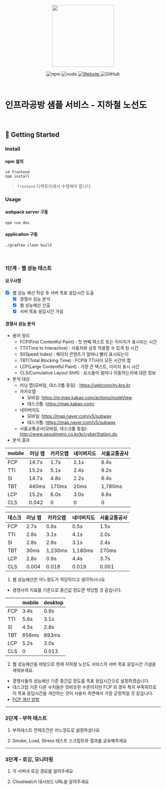 <p align="center">
    <img width="200px;" src="https://raw.githubusercontent.com/woowacourse/atdd-subway-admin-frontend/master/images/main_logo.png"/>
</p>
<p align="center">
  <img alt="npm" src="https://img.shields.io/badge/npm-%3E%3D%205.5.0-blue">
  <img alt="node" src="https://img.shields.io/badge/node-%3E%3D%209.3.0-blue">
  <a href="https://edu.nextstep.camp/c/R89PYi5H" alt="nextstep atdd">
    <img alt="Website" src="https://img.shields.io/website?url=https%3A%2F%2Fedu.nextstep.camp%2Fc%2FR89PYi5H">
  </a>
  <img alt="GitHub" src="https://img.shields.io/github/license/next-step/atdd-subway-service">
</p>

<br>

# 인프라공방 샘플 서비스 - 지하철 노선도

<br>

## 🚀 Getting Started

### Install
#### npm 설치
```
cd frontend
npm install
```
> `frontend` 디렉토리에서 수행해야 합니다.

### Usage
#### webpack server 구동
```
npm run dev
```

#### application 구동

```
./gradlew clean build
```

<br>

### 1단계 - 웹 성능 테스트

#### 요구사항

- [x] 웹 성능 예산 작성 후 서버 목표 응답시간 도출
    - [x] 경쟁사 성능 분석
    - [x] 웹 성능예산 산출
    - [x] 서버 목표 응답시간 가설

#### 경쟁사 성능 분석

- 용어 정리
    - FCP(First Contentful Paint) : 첫 번째 텍스트 또는 이미지가 표시되는 시간
    - TTI(Time to Interactive) : 사용자와 상호 작용할 수 있게 된 시간
    - SI(Speed Index) : 페이지 콘텐츠가 얼마나 빨리 표시되는지
    - TBT(Total Blocking Time) : FCP와 TTI사이 모든 시간의 합
    - LCP(Large Contentful Paint) : 가장 큰 텍스트, 이미지 표시 시간
    - CLS(Cumulative Layout Shift) : 요소들이 얼마나 이동하는지에 대한 정보
- 분석 대상
    - 러닝 맵(모바일, 데스크톱 동일) : https://velcronicity.kro.kr
    - 카카오맵
        - 모바일: https://m.map.kakao.com/actions/routeView
        - 데스크톱: https://map.kakao.com/
    - 네이버지도
        - 모바일: https://map.naver.com/v5/subway
        - 데스크톱: https://map.naver.com/v5/subway
    - 서울교통공사(모바일, 데스크톱 동일): http://www.seoulmetro.co.kr/kr/cyberStation.do
- 분석 결과

| mobile | 러닝 맵 | 카카오맵 | 네이버지도 | 서울교통공사 |
|--------|---|----|------|------|
| FCP    | 14.7s | 1.7s  | 2.1s | 6.4s |
| TTI    | 15.2s | 5.1s  | 2.4s | 9.2s |
| SI     | 14.7s | 4.8s  | 2.2s | 6.4s |
| TBT    | 440ms | 170ms | 20ms | 1,780ms |
| LCP    | 15.2s | 6.0s  | 3.0s | 6.6s |
| CLS    | 0.042  | 0  | 0 | 0 |

| 데스크 | 러닝 맵 | 카카오맵 | 네이버지도 | 서울교통공사 |
|--------|---|----|------|------|
| FCP    | 2.7s| 0.6s  | 0.5s | 1.5s |
| TTI    | 2.8s| 3.1s  | 4.1s | 2.0s |
| SI     | 2.8s| 2.8s  | 3.1s | 2.4s |
| TBT    | 30ms | 1,230ms | 1,180ms | 270ms |
| LCP    | 2.8s| 0.9s  | 4.4s | 3.7s |
| CLS    | 0.004|0.018  | 0.019 | 0.001 |

1. 웹 성능예산은 어느정도가 적당하다고 생각하시나요

- 경쟁사의 지표를 기준으로 중간값 정도면 적당할 것 같습니다.

|    | mobile | desktop |
|----|---------|-------  |
| FCP | 3.4s | 0.9s    |
| TTI | 5.6s | 3.1s    |
| SI  | 4.5s | 2.8s    |
| TBT | 656ms | 893ms     |
| LCP | 5.2s | 3.0s    |
| CLS | 0  | 0.013   |

2. 웹 성능예산을 바탕으로 현재 지하철 노선도 서비스의 서버 목표 응답시간 가설을 세워보세요.

- 경쟁사들의 성능예산 기준 중간값 정도를 목표 응답시간으로 설정하겠습니다.
- 데스크탑 기준 다른 수치들은 엇비슷한 수준이지만 FCP 의 경우 특히 부족하므로 이 목표 응답시간을 개선하는 것이 사용자 측면에서 가장 긍정적일 것 같습니다.
- [FCP 개선 방법](https://web.dev/i18n/ko/fcp/)

---

### 2단계 - 부하 테스트

1. 부하테스트 전제조건은 어느정도로 설정하셨나요

2. Smoke, Load, Stress 테스트 스크립트와 결과를 공유해주세요

---

### 3단계 - 로깅, 모니터링
1. 각 서버내 로깅 경로를 알려주세요

2. Cloudwatch 대시보드 URL을 알려주세요
